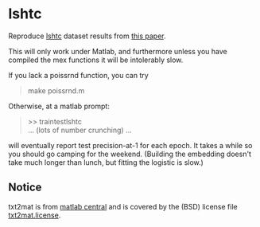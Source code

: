 lshtc
==========
Reproduce [lshtc](https://www.kaggle.com/c/lshtc) dataset results from [this paper](http://arxiv.org/abs/1502.02710).  

This will only work under Matlab, and furthermore unless you have compiled the mex functions it will be intolerably slow.

If you lack a poissrnd function, you can try 
> make poissrnd.m

Otherwise, at a matlab prompt:
> &gt;&gt; traintestlshtc   
> ... (lots of number crunching) ...   

will eventually report test precision-at-1 for each epoch. It takes a while so you should go camping for the weekend.  (Building the embedding doesn't take much longer than lunch, but fitting the logistic is slow.)

Notice
----------
txt2mat is from [matlab central](http://www.mathworks.com/matlabcentral/fileexchange/18430-txt2mat) and is covered by the (BSD) license file [txt2mat.license](txt2mat.license).
